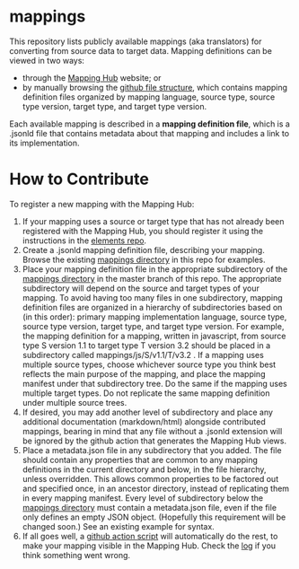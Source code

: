 # mappings
This repository lists publicly available mappings (aka translators) for 
converting from source data to target data.  Mapping definitions can be viewed in two ways:
* through the [Mapping Hub](https://mappinghub.org/) website; or
* by manually browsing the [github file structure](https://github.com/mappinghub/mappings), which contains mapping definition files organized by mapping language, source type, source type version, target type, and target type version.

Each available mapping is described in a **mapping definition file**, which is a .jsonld file that contains metadata about that mapping
and includes a link to its implementation.

# How to Contribute
To register a new mapping with the Mapping Hub:
1. If your mapping uses a source or target type that has not already been registered with the Mapping Hub, you should register it using the instructions in the [elements repo](http://www.github.com/mappinghub/elements).
2. Create a .jsonld mapping definition file, describing your mapping.  Browse the existing [mappings directory](https://github.com/mappinghub/mappings/tree/master/mappings) in this repo for examples.
3. Place your mapping definition file in the appropriate subdirectory of the [mappings directory](https://github.com/mappinghub/mappings/tree/master/mappings) in the master branch of this repo.  The appropriate subdirectory will depend on the source and target types of your mapping.  To avoid having too many files in one subdirectory, mapping definition files are organized in a hierarchy of subdirectories based on (in this order): primary mapping implementation language, source type, source type version, target type, and target type version.  For example, the mapping definition for a mapping, written in javascript, from source type S version 1.1 to target type T version 3.2 should be placed in a subdirectory called mappings/js/S/v1.1/T/v3.2 .  If a mapping uses multiple source types, choose whichever source type you think best reflects the main purpose of the mapping, and place the mapping manifest under that subdirectory tree.  Do the same if the mapping uses multiple target types.  Do not replicate the same mapping definition under multiple source trees. 
5. If desired, you may add another level of subdirectory and place any additional documentation (markdown/html) alongside contributed mappings, bearing in mind that any file without a .jsonld extension will be ignored by the github action that generates the Mapping Hub views.
6. Place a metadata.json file in any subdirectory that you added.  The file should contain any properties that are common to any mapping definitions in the current directory and below, in the file hierarchy, unless overridden.  This allows common properties to be factored out and specified once, in an ancestor directory, instead of replicating them in every mapping manifest.  Every level of subdirectory below the [mappings directory](https://github.com/mappinghub/mappings/tree/master/mappings) must contain a metadata.json file, even if the file only defines an empty JSON object.  (Hopefully this requirement will be changed soon.)  See an existing example for syntax.
7. If all goes well, a [github action script](https://github.com/mappinghub/mappinghub.github.io/actions) will automatically do the rest, to make your mapping visible in the Mapping Hub.  Check the [log](https://github.com/mappinghub/mappinghub.github.io/actions) if you think something went wrong.






